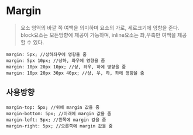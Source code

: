 # Margin
> 요소 영역의 바깥 쪽 여백을 의미하며 요소의 가로, 세로크기에 영향을 준다.  
  block요소는 모든방향에 제공이 가능하며, inline요소는 좌,우측만 여백을 제공할 수 있다.
  
  ```
  margin: 5px; //상하좌우에 영향을 줌
  margin: 5px 10px; //상하, 좌우에 영향을 줌
  margin: 10px 20px 10px; //상, 좌우, 하에 영향을 줌
  margin: 10px 20px 30px 40px; //상, 우, 하, 좌에 영향을 줌

  ```
  
  ## 사용방향
  ```
  margin-top: 5px; //위에 margin 값을 줌
  margin-bottom: 5px; //아래에 margin 값을 줌
  margin-left: 5px; //왼쪽에 margin 값을 줌
  margin-right: 5px; //오른쪽에 margin 값을 줌
  ```
